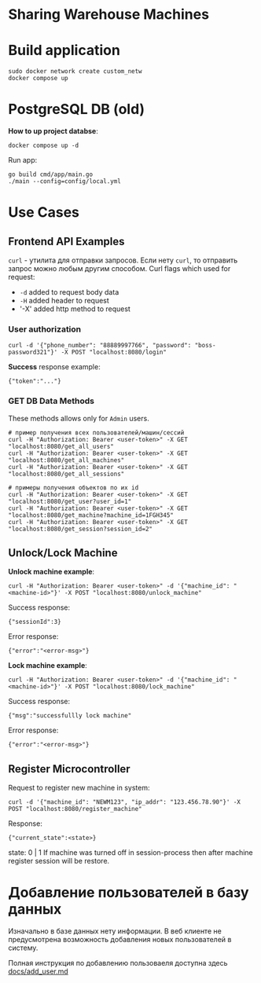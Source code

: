 # Sharing Warehouse Machines

# Build application
```
sudo docker network create custom_netw
docker compose up
```

# PostgreSQL DB (old)
**How to up project databse**:
```
docker compose up -d
```

Run app:
```
go build cmd/app/main.go
./main --config=config/local.yml
```

# Use Cases

## Frontend API Examples

`curl` - утилита для отправки запросов. Если нету `curl`, то отправить запрос можно любым другим способом.
Curl flags which used for request:
- `-d` added to request body data
- `-H` added header to request 
- '-X' added http method to request

### User authorization

```
curl -d '{"phone_number": "88889997766", "password": "boss-password321"}' -X POST "localhost:8080/login"
```
**Success** response example:
```
{"token":"..."}
```

### GET DB Data Methods 
These methods allows only for `Admin` users.
```
# пример получения всех пользователей/машин/сессий
curl -H "Authorization: Bearer <user-token>" -X GET "localhost:8080/get_all_users"
curl -H "Authorization: Bearer <user-token>" -X GET "localhost:8080/get_all_machines"
curl -H "Authorization: Bearer <user-token>" -X GET "localhost:8080/get_all_sessions"

# примеры получения объектов по их id
curl -H "Authorization: Bearer <user-token>" -X GET "localhost:8080/get_user?user_id=1"
curl -H "Authorization: Bearer <user-token>" -X GET "localhost:8080/get_machine?machine_id=1FGH345"
curl -H "Authorization: Bearer <user-token>" -X GET "localhost:8080/get_session?session_id=2"
```

## Unlock/Lock Machine
**Unlock machine example**:
```
curl -H "Authorization: Bearer <user-token>" -d '{"machine_id": "<machine-id>"}' -X POST "localhost:8080/unlock_machine"
```

Success response:
```
{"sessionId":3}
```

Error response:
```
{"error":"<error-msg>"}
```

**Lock machine example**:
```
curl -H "Authorization: Bearer <user-token>" -d '{"machine_id": "<machine-id>"}' -X POST "localhost:8080/lock_machine"
```

Success response:
```
{"msg":"successfullly lock machine"
```

Error response:
```
{"error":"<error-msg>"}
```

## Register Microcontroller
Request to register new machine in system:
```
curl -d '{"machine_id": "NEWM123", "ip_addr": "123.456.78.90"}' -X POST "localhost:8080/register_machine"
```

Response:
```
{"current_state":<state>}
```

state: 0 | 1 
If machine was turned off in session-process then after machine register session will be restore.

# Добавление пользователей в базу данных
Изначально в базе данных нету информации. В веб клиенте не предусмотрена возможность добавления новых пользователей в систему.

Полная инструкция по добавлению пользоваеля доступна здесь [docs/add_user.md](./docs/add_user.md)

